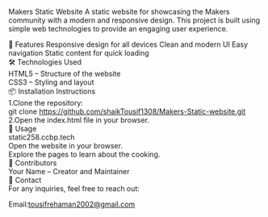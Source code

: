 Makers Static Website
A static website for showcasing the Makers community with a modern and responsive design. This project is built using simple web technologies to provide an engaging user experience.<br>

🚀 Features
Responsive design for all devices
Clean and modern UI
Easy navigation
Static content for quick loading<br>
🛠️ Technologies Used<br>
HTML5 – Structure of the website<br>
CSS3 – Styling and layout<br>
📦 Installation Instructions<br>
1.Clone the repository:<br>
git clone https://github.com/shaikTousif1308/Makers-Static-website.git<br>
2.Open the index.html file in your browser.<br>
📸 Usage<br>
static258.ccbp.tech<br>
Open the website in your browser.<br>
Explore the pages to learn about the cooking.<br>
👥 Contributors<br>
Your Name – Creator and Maintainer<br>
📧 Contact<br>
For any inquiries, feel free to reach out:<br>

Email:tousifrehaman2002@gmail.com

